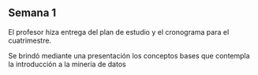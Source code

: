## Semana 1

El profesor hiza entrega del plan de estudio y el cronograma para el cuatrimestre.

Se brindó mediante una presentación los conceptos bases que contempla la introducción a la minería de datos